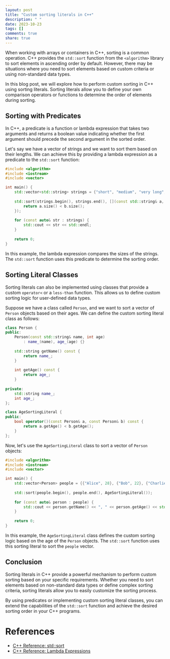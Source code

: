 ```yaml
---
layout: post
title: "Custom sorting literals in C++"
description: " "
date: 2023-10-23
tags: []
comments: true
share: true
---
```


When working with arrays or containers in C++, sorting is a common operation. C++ provides the `std::sort` function from the `<algorithm>` library to sort elements in ascending order by default. However, there may be situations where you need to sort elements based on custom criteria or using non-standard data types.

In this blog post, we will explore how to perform custom sorting in C++ using sorting literals. Sorting literals allow you to define your own comparison operators or functions to determine the order of elements during sorting.

## Sorting with Predicates

In C++, a predicate is a function or lambda expression that takes two arguments and returns a boolean value indicating whether the first argument should precede the second argument in the sorted order.

Let's say we have a vector of strings and we want to sort them based on their lengths. We can achieve this by providing a lambda expression as a predicate to the `std::sort` function:

```cpp
#include <algorithm>
#include <iostream>
#include <vector>

int main() {
    std::vector<std::string> strings = {"short", "medium", "very long", "long"};
    
    std::sort(strings.begin(), strings.end(), [](const std::string& a, const std::string& b) {
        return a.size() < b.size();
    });
    
    for (const auto& str : strings) {
        std::cout << str << std::endl;
    }
    
    return 0;
}
```

In this example, the lambda expression compares the sizes of the strings. The `std::sort` function uses this predicate to determine the sorting order.

## Sorting Literal Classes

Sorting literals can also be implemented using classes that provide a custom `operator<` or a `less-than` function. This allows us to define custom sorting logic for user-defined data types.

Suppose we have a class called `Person`, and we want to sort a vector of `Person` objects based on their ages. We can define the custom sorting literal class as follows:

```cpp
class Person {
public:
    Person(const std::string& name, int age)
        : name_(name), age_(age) {}
    
    std::string getName() const {
        return name_;
    }
    
    int getAge() const {
        return age_;
    }
    
private:
    std::string name_;
    int age_;
};

class AgeSortingLiteral {
public:
    bool operator()(const Person& a, const Person& b) const {
        return a.getAge() < b.getAge();
    }
};
```

Now, let's use the `AgeSortingLiteral` class to sort a vector of `Person` objects:

```cpp
#include <algorithm>
#include <iostream>
#include <vector>

int main() {
    std::vector<Person> people = {{"Alice", 28}, {"Bob", 22}, {"Charlie", 35}};
    
    std::sort(people.begin(), people.end(), AgeSortingLiteral());
    
    for (const auto& person : people) {
        std::cout << person.getName() << ", " << person.getAge() << std::endl;
    }
    
    return 0;
}
```

In this example, the `AgeSortingLiteral` class defines the custom sorting logic based on the age of the `Person` objects. The `std::sort` function uses this sorting literal to sort the `people` vector.

## Conclusion

Sorting literals in C++ provide a powerful mechanism to perform custom sorting based on your specific requirements. Whether you need to sort elements based on non-standard data types or define complex sorting criteria, sorting literals allow you to easily customize the sorting process.

By using predicates or implementing custom sorting literal classes, you can extend the capabilities of the `std::sort` function and achieve the desired sorting order in your C++ programs.

# References
- [C++ Reference: std::sort](https://en.cppreference.com/w/cpp/algorithm/sort)
- [C++ Reference: Lambda Expressions](https://en.cppreference.com/w/cpp/language/lambda)